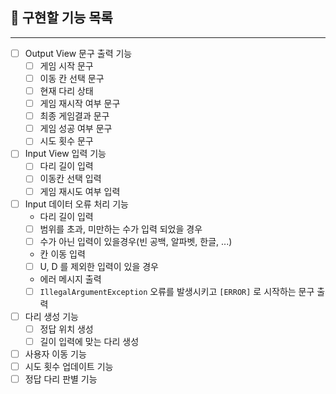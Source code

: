 ## 🔎 구현할 기능 목록
***

- [ ] Output View 문구 출력 기능
  - [ ] 게임 시작 문구
  - [ ] 이동 칸 선택 문구
  - [ ] 현재 다리 상태
  - [ ] 게임 재시작 여부 문구
  - [ ] 최종 게임결과 문구
  - [ ] 게임 성공 여부 문구
  - [ ] 시도 횟수 문구
- [ ] Input View 입력 기능
  - [ ] 다리 길이 입력
  - [ ] 이동칸 선택 입력
  - [ ] 게임 재시도 여부 입력
- [ ] Input 데이터 오류 처리 기능
  * 다리 길이 입력
  - [ ] 범위를 초과, 미만하는 수가 입력 되었을 경우
  - [ ] 수가 아닌 입력이 있을경우(빈 공백, 알파벳, 한글, ...)
  * 칸 이동 입력
  - [ ] U, D 를 제외한 입력이 있을 경우
  * 에러 메시지 출력
  - [ ] `IllegalArgumentException` 오류를 발생시키고 `[ERROR]` 로 시작하는 문구 출력
- [ ] 다리 생성 기능
  - [ ] 정답 위치 생성
  - [ ] 길이 입력에 맞는 다리 생성
- [ ] 사용자 이동 기능
- [ ] 시도 횟수 업데이트 기능
- [ ] 정답 다리 판별 기능
